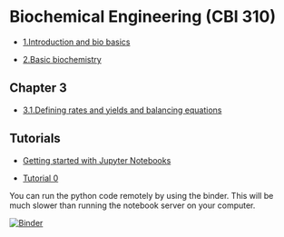 # Biochemical Engineering (CBI 310)

* [1.Introduction and bio basics](https://nbviewer.jupyter.org/github/willienicol/Biochemical-engineering-notes/blob/master/Introduction%20and%20bio%20background/Intro%20and%20bio%20background.ipynb)

* [2.Basic biochemistry](https://nbviewer.jupyter.org/github/willienicol/Biochemical-engineering-notes/blob/master/2%20Basic%20biochemistry/Basic%20Biochemistry.ipynb) 

## Chapter 3

* [3.1.Defining rates and yields and balancing equations](https://nbviewer.jupyter.org/github/willienicol/Biochemical-engineering-notes/blob/master/3%20Stoichiometry%20without%20internal%20reactions/Defining%20rates%20and%20yields%20and%20balancing%20equations.ipynb)



## Tutorials

* [Getting started with Jupyter Notebooks](https://nbviewer.jupyter.org/github/willienicol/Biochemical-engineering-notes/blob/master/Tutorials/Getting%20started%20with%20Jupyter%20Notebooks.ipynb)

* [Tutorial 0](https://nbviewer.jupyter.org/github/willienicol/Biochemical-engineering-notes/blob/master/Tutorials/Tut%200.ipynb)


You can run the python code remotely by using the binder. This will be much slower than running the notebook server on your computer.

[![Binder](http://mybinder.org/badge.svg)](http://mybinder.org/repo/willienicol/Biochemical-engineering-notes)
